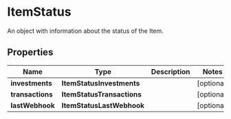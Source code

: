 

# ItemStatus

An object with information about the status of the Item.

## Properties

| Name | Type | Description | Notes |
|------------ | ------------- | ------------- | -------------|
|**investments** | **ItemStatusInvestments** |  |  [optional] |
|**transactions** | **ItemStatusTransactions** |  |  [optional] |
|**lastWebhook** | **ItemStatusLastWebhook** |  |  [optional] |



